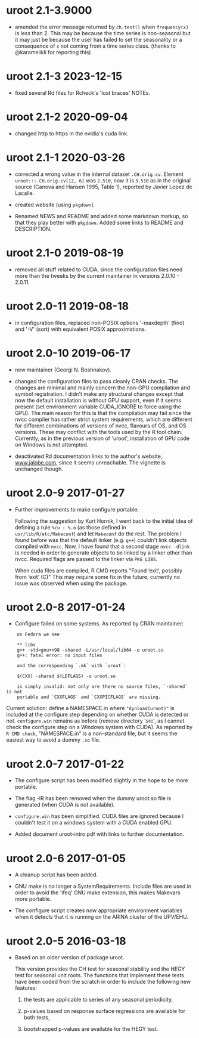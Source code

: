 # uroot 2.1-3.9000

* amended the error message returned by `ch.test()` when `frequency(x)` is less
  than 2. This may be because the time series is non-seasonal but it may just be
  because the user has failed to set the seasonality or a consequence of `x` not
  coming from a time series class. (thanks to @karamelikli for reporting this)


# uroot 2.1-3 2023-12-15

* fixed several Rd files for Rcheck's 'lost braces' NOTEs.


# uroot 2.1-2 2020-09-04

* changed http to https in the nvidia's cuda link.


# uroot 2.1-1 2020-03-26

* corrected a wrong value in the internal dataset `.CH.orig.cv`. Element
  `uroot:::.CH.orig.cv[12, 6]` was `2.510`, now it is `3.510` as in the original
  source (Canova and Hansen 1995, Table 1), reported by Javier Lopez de Lacalle.

* created website (using `pkgdown`).

* Renamed  NEWS and README and added some markdown markup, so that they play
  better with `pkgdown`. Added some links to README and DESCRIPTION. 


# uroot 2.1-0 2019-08-19

* removed all stuff related to CUDA, since the configuration files
  need more than the tweeks by the current maintainer in versions
  2.0.10 - 2.0.11.


# uroot 2.0-11 2019-08-18

* in configuration files, replaced non-POSIX options '-maxdepth' (find) and '-V'
  (sort) with equivalent POSIX approximations.


# uroot 2.0-10 2019-06-17

* new maintainer (Georgi N. Boshnakov).

* changed the configuration files to pass cleanly CRAN checks.  The changes are
  minimal and mainly concern the non-GPU compilation and symbol registration.  I
  didn't make any structural changes except that now the default installation is
  without GPU support, even if it seems present (set environment variable
  CUDA_IGNORE to force using the GPU). The main reason for this is that the
  compilation may fail since the nvcc compiler has rather strict system
  requirements, which are different for different combinations of versions of
  nvcc, flavours of OS, and OS versions. These may conflict with the tools used
  by the R tool chain.  Currently, as in the previous version of 'uroot',
  installation of GPU code on Windows is not attempted.

* deactivated Rd documentation links to the author's website, www.jalobe.com,
  since it seems unreachable. The vignette is unchanged though.


# uroot 2.0-9 2017-01-27

* Further improvements to make configure portable. 

    Following the suggestion by Kurt Hornik, I went back to the 
    initial idea of defining a rule `%cu : %.o` (as those defined in    
    `usr/lib/R/etc/Makeconf`) and let `Makeconf` do the rest.
    The problem I found before was that the default linker (e.g. `g++`) 
    couldn't link objects compiled with `nvcc`. Now, I have found that 
    a second stage `nvcc -dlink` is needed in order to generate 
    objects to be linked by a linker other than nvcc.
    Required flags are passed to the linker via `PKG_LIBS`.

    When cuda files are compiled, R CMD reports 
    "Found ‘exit’, possibly from ‘exit’ (C)"
    This may require some fix in the future; currently 
    no issue was observed when using the package.


# uroot 2.0-8 2017-01-24

* Configure failed on some systems. As reported by CRAN maintainer:

```
    on Fedora we see

    ** libs
    g++ -std=gnu++98 -shared -L/usr/local/lib64 -o uroot.so
    g++: fatal error: no input files

    and the corresponding `.mk` with `uroot`:

    $(CXX) -shared $(LDFLAGS) -o uroot.so

    is simply invalid: not only are there no source files, `-shared` is not
    portable and `CXXFLAGS` and `CXXPICFLAGS` are missing.
```

  Current solution: define a NAMESPACE.in where `"dynload(uroot)"` is 
  included at the configure step depending on whether CUDA is detected or not.
  `configure.win` remains as before (remove directory 'src', as I cannot check
  the configure step on a Windows system with CUDA).
  As reported by `R CMD check`, "NAMESPACE.in" is a non-standard file, 
  but it seems the easiest way to avoid a dummy `.so` file.


# uroot 2.0-7 2017-01-22

* The configure script has been modified slightly in the hope 
    to be more portable. 
    
* The flag -lR has been removed when the dummy uroot.so file is 
    generated (when CUDA is not available).

* `configure.win` has been simplified. CUDA files are ignored because 
  I couldn't test it on a windows system with a CUDA enabled GPU.

* Added document uroot-intro.pdf with links to further documentation.


# uroot 2.0-6 2017-01-05

* A cleanup script has been added.

* GNU make is no longer a SystemRequirements.
    Include files are used in order to avoid the 'ifeq' GNU make extension,
    this makes Makevars more portable.

* The configure script creates now appropriate environment variables 
    when it detects that it is running on the ARINA cluster of the UPV/EHU.


# uroot 2.0-5 2016-03-18

* Based on an older version of package uroot.

  This version provides the CH test for seasonal stability and the HEGY test for
  seasonal unit roots. The functions that implement these tests have been coded
  from the scratch in order to include the following new features:
    
  1) the tests are applicable to series of any seasonal periodicity,

  2) p-values based on response surface regressions are available for both tests,

  3) bootstrapped p-values are available for the HEGY test.
